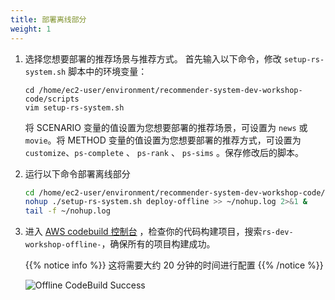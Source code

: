 ```yaml
---
title: 部署离线部分
weight: 1
---
```


1. 选择您想要部署的推荐场景与推荐方式。 首先输入以下命令，修改 `setup-rs-system.sh` 脚本中的环境变量：

   ```shell
   cd /home/ec2-user/environment/recommender-system-dev-workshop-code/scripts
   vim setup-rs-system.sh
   ```

   将 SCENARIO 变量的值设置为您想要部署的推荐场景，可设置为 `news` 或 `movie`。将 METHOD 变量的值设置为您想要部署的推荐方式，可设置为 `customize`、`ps-complete` 、 `ps-rank` 、 `ps-sims` 。保存修改后的脚本。

2. 运行以下命令部署离线部分

    ```sh 
    cd /home/ec2-user/environment/recommender-system-dev-workshop-code/scripts
    nohup ./setup-rs-system.sh deploy-offline >> ~/nohup.log 2>&1 &
    tail -f ~/nohup.log 
    ```

3. 进入 [AWS codebuild 控制台](https://console.aws.amazon.com/codesuite/codebuild/projects) ，检查你的代码构建项目，搜索`rs-dev-workshop-offline-`，确保所有的项目构建成功。

   {{% notice info %}}
   这将需要大约 20 分钟的时间进行配置
   {{% /notice %}}

   ![Offline CodeBuild Success](/images/offline-codebuild-success.png)






